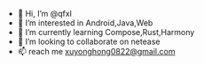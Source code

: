 - 👋 Hi, I’m @qfxl
- 👀 I’m interested in Android,Java,Web
- 🌱 I’m currently learning Compose,Rust,Harmony
- 💞️ I’m looking to collaborate on netease
- 📫 reach me xuyonghong0822@gmail.com

<!---
qfxl/qfxl is a ✨ special ✨ repository because its `README.md` (this file) appears on your GitHub profile.
You can click the Preview link to take a look at your changes.
--->
